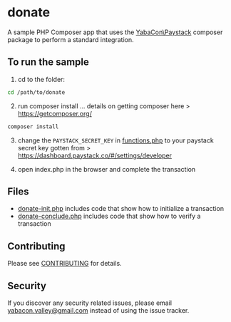 # donate
A sample PHP Composer app that uses the [YabaCon\Paystack](https://packagist.org/packages/yabacon/paystack-php) composer package to perform a standard integration.

## To run the sample
1. cd to the folder:
```bash
cd /path/to/donate
```
2. run composer install ... details on getting composer here > https://getcomposer.org/
```bash
composer install
```
3. change the `PAYSTACK_SECRET_KEY` in [functions.php](functions.php) to your paystack secret key gotten from > https://dashboard.paystack.co/#/settings/developer

4. open index.php in the browser and complete the transaction

## Files

* [donate-init.php](donate-init.php) includes code that show how to initialize a transaction
* [donate-conclude.php](donate-conclude.php) includes code that show how to verify a transaction

## Contributing

Please see [CONTRIBUTING](../CONTRIBUTING.md) for details.

## Security

If you discover any security related issues, please email yabacon.valley@gmail.com instead of using the issue tracker.


